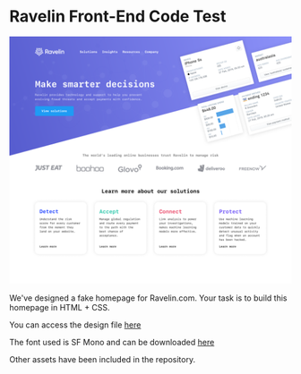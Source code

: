 # Ravelin Front-End Code Test

![mock](https://github.com/unravelin/fe-code-test/blob/master/mock.png?raw=true)

We've designed a fake homepage for Ravelin.com. Your task is to build this homepage in HTML + CSS. 

You can access the design file [here](https://www.figma.com/file/suFt9XnKDnSKWe2VfGfIAx/Ravelin-Website-Code-Test?node-id=0%3A1)

The font used is SF Mono and can be downloaded [here](https://developer.apple.com/fonts/)

Other assets have been included in the repository.
